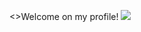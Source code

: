 <>Welcome on my profile!
![](https://komarev.com/ghpvc/?username=your-github-username&color=blueviolet)
